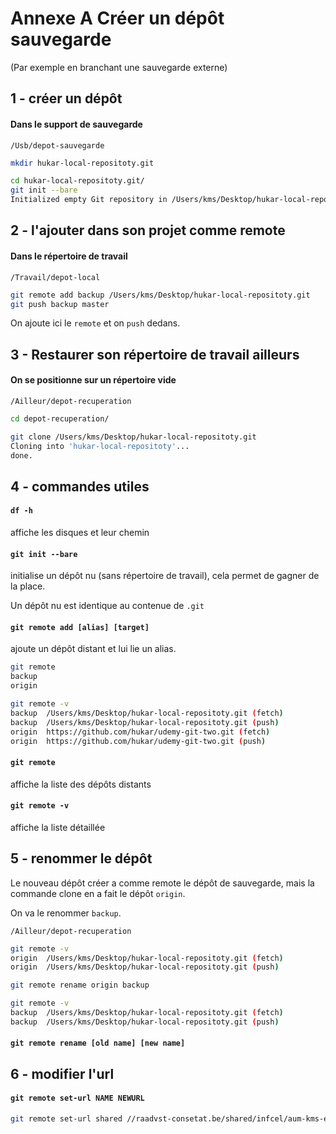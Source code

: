 # Annexe A Créer un dépôt sauvegarde

(Par exemple en branchant une sauvegarde externe)

## 1 - créer un dépôt

#### Dans le support de sauvegarde

`/Usb/depot-sauvegarde`

```bash
mkdir hukar-local-repositoty.git

cd hukar-local-repositoty.git/
git init --bare
Initialized empty Git repository in /Users/kms/Desktop/hukar-local-repositoty.git/
```

## 2 - l'ajouter dans son projet comme remote

#### Dans le répertoire de travail

`/Travail/depot-local`

```bash
git remote add backup /Users/kms/Desktop/hukar-local-repositoty.git
git push backup master
```

On ajoute ici le `remote` et on `push` dedans.

## 3 - Restaurer son répertoire de travail ailleurs 

#### On se positionne sur un répertoire vide

`/Ailleur/depot-recuperation`

```bash
cd depot-recuperation/

git clone /Users/kms/Desktop/hukar-local-repositoty.git
Cloning into 'hukar-local-repositoty'...
done.
```

## 4 - commandes utiles

#### `df -h` 

affiche les disques et leur chemin

#### `git init --bare` 

initialise un dépôt nu (sans répertoire de travail), cela permet de gagner de la place.

Un dépôt nu est identique au contenue de `.git`

####  `git remote add [alias] [target]` 

ajoute un dépôt distant et lui lie un alias.

```bash
git remote
backup
origin

git remote -v
backup  /Users/kms/Desktop/hukar-local-repositoty.git (fetch)
backup  /Users/kms/Desktop/hukar-local-repositoty.git (push)
origin  https://github.com/hukar/udemy-git-two.git (fetch)
origin  https://github.com/hukar/udemy-git-two.git (push)
```

#### `git remote` 

affiche la liste des dépôts distants

#### `git remote -v` 

affiche la liste détaillée

## 5 - renommer le dépôt

Le nouveau dépôt créer a comme remote le dépôt de sauvegarde, mais la commande clone en a fait le dépôt `origin`.

On va le renommer `backup`.

`/Ailleur/depot-recuperation`

```bash
git remote -v
origin	/Users/kms/Desktop/hukar-local-repositoty.git (fetch)
origin	/Users/kms/Desktop/hukar-local-repositoty.git (push)

git remote rename origin backup

git remote -v
backup	/Users/kms/Desktop/hukar-local-repositoty.git (fetch)
backup	/Users/kms/Desktop/hukar-local-repositoty.git (push)
```

#### `git remote rename [old name] [new name]`

## 6 - modifier l'url

#### `git remote set-url NAME NEWURL`

```bash
git remote set-url shared //raadvst-consetat.be/shared/infcel/aum-kms-equipe-web/git-repos.git
```
